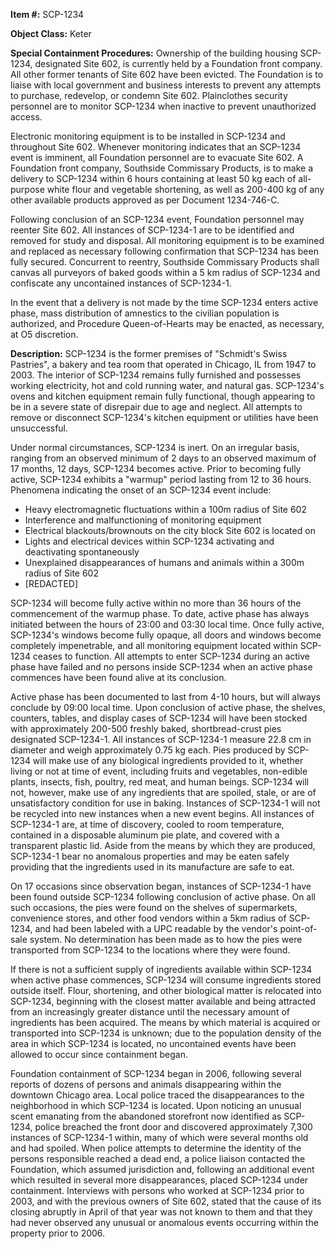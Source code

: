 **Item #:** SCP-1234

**Object Class:** Keter

**Special Containment Procedures:** Ownership of the building housing SCP-1234, designated Site 602, is currently held by a Foundation front company. All other former tenants of Site 602 have been evicted. The Foundation is to liaise with local government and business interests to prevent any attempts to purchase, redevelop, or condemn Site 602. Plainclothes security personnel are to monitor SCP-1234 when inactive to prevent unauthorized access.

Electronic monitoring equipment is to be installed in SCP-1234 and throughout Site 602. Whenever monitoring indicates that an SCP-1234 event is imminent, all Foundation personnel are to evacuate Site 602. A Foundation front company, Southside Commissary Products, is to make a delivery to SCP-1234 within 6 hours containing at least 50 kg each of all-purpose white flour and vegetable shortening, as well as 200-400 kg of any other available products approved as per Document 1234-746-C.

Following conclusion of an SCP-1234 event, Foundation personnel may reenter Site 602. All instances of SCP-1234-1 are to be identified and removed for study and disposal. All monitoring equipment is to be examined and replaced as necessary following confirmation that SCP-1234 has been fully secured. Concurrent to reentry, Southside Commissary Products shall canvas all purveyors of baked goods within a 5 km radius of SCP-1234 and confiscate any uncontained instances of SCP-1234-1.

In the event that a delivery is not made by the time SCP-1234 enters active phase, mass distribution of amnestics to the civilian population is authorized, and Procedure Queen-of-Hearts may be enacted, as necessary, at O5 discretion.

**Description:** SCP-1234 is the former premises of "Schmidt's Swiss Pastries", a bakery and tea room that operated in Chicago, IL from 1947 to 2003. The interior of SCP-1234 remains fully furnished and possesses working electricity, hot and cold running water, and natural gas. SCP-1234's ovens and kitchen equipment remain fully functional, though appearing to be in a severe state of disrepair due to age and neglect. All attempts to remove or disconnect SCP-1234's kitchen equipment or utilities have been unsuccessful.

Under normal circumstances, SCP-1234 is inert. On an irregular basis, ranging from an observed minimum of 2 days to an observed maximum of 17 months, 12 days, SCP-1234 becomes active. Prior to becoming fully active, SCP-1234 exhibits a "warmup" period lasting from 12 to 36 hours. Phenomena indicating the onset of an SCP-1234 event include:

*   Heavy electromagnetic fluctuations within a 100m radius of Site 602
*   Interference and malfunctioning of monitoring equipment
*   Electrical blackouts/brownouts on the city block Site 602 is located on
*   Lights and electrical devices within SCP-1234 activating and deactivating spontaneously
*   Unexplained disappearances of humans and animals within a 300m radius of Site 602
*   \[REDACTED\]

SCP-1234 will become fully active within no more than 36 hours of the commencement of the warmup phase. To date, active phase has always initiated between the hours of 23:00 and 03:30 local time. Once fully active, SCP-1234's windows become fully opaque, all doors and windows become completely impenetrable, and all monitoring equipment located within SCP-1234 ceases to function. All attempts to enter SCP-1234 during an active phase have failed and no persons inside SCP-1234 when an active phase commences have been found alive at its conclusion.

Active phase has been documented to last from 4-10 hours, but will always conclude by 09:00 local time. Upon conclusion of active phase, the shelves, counters, tables, and display cases of SCP-1234 will have been stocked with approximately 200-500 freshly baked, shortbread-crust pies designated SCP-1234-1. All instances of SCP-1234-1 measure 22.8 cm in diameter and weigh approximately 0.75 kg each. Pies produced by SCP-1234 will make use of any biological ingredients provided to it, whether living or not at time of event, including fruits and vegetables, non-edible plants, insects, fish, poultry, red meat, and human beings. SCP-1234 will not, however, make use of any ingredients that are spoiled, stale, or are of unsatisfactory condition for use in baking. Instances of SCP-1234-1 will not be recycled into new instances when a new event begins. All instances of SCP-1234-1 are, at time of discovery, cooled to room temperature, contained in a disposable aluminum pie plate, and covered with a transparent plastic lid. Aside from the means by which they are produced, SCP-1234-1 bear no anomalous properties and may be eaten safely providing that the ingredients used in its manufacture are safe to eat.

On 17 occasions since observation began, instances of SCP-1234-1 have been found outside SCP-1234 following conclusion of active phase. On all such occasions, the pies were found on the shelves of supermarkets, convenience stores, and other food vendors within a 5km radius of SCP-1234, and had been labeled with a UPC readable by the vendor's point-of-sale system. No determination has been made as to how the pies were transported from SCP-1234 to the locations where they were found.

If there is not a sufficient supply of ingredients available within SCP-1234 when active phase commences, SCP-1234 will consume ingredients stored outside itself. Flour, shortening, and other biological matter is relocated into SCP-1234, beginning with the closest matter available and being attracted from an increasingly greater distance until the necessary amount of ingredients has been acquired. The means by which material is acquired or transported into SCP-1234 is unknown; due to the population density of the area in which SCP-1234 is located, no uncontained events have been allowed to occur since containment began.

Foundation containment of SCP-1234 began in 2006, following several reports of dozens of persons and animals disappearing within the downtown Chicago area. Local police traced the disappearances to the neighborhood in which SCP-1234 is located. Upon noticing an unusual scent emanating from the abandoned storefront now identified as SCP-1234, police breached the front door and discovered approximately 7,300 instances of SCP-1234-1 within, many of which were several months old and had spoiled. When police attempts to determine the identity of the persons responsible reached a dead end, a police liaison contacted the Foundation, which assumed jurisdiction and, following an additional event which resulted in several more disappearances, placed SCP-1234 under containment. Interviews with persons who worked at SCP-1234 prior to 2003, and with the previous owners of Site 602, stated that the cause of its closing abruptly in April of that year was not known to them and that they had never observed any unusual or anomalous events occurring within the property prior to 2006.